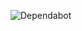 ![Dependabot](https://img.shields.io/badge/dependabot-025E8C?style=for-the-badge&logo=dependabot&logoColor=white)
